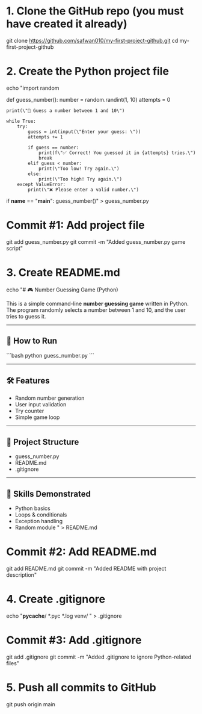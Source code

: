 # 1. Clone the GitHub repo (you must have created it already)
git clone https://github.com/safwan010/my-first-project-github.git
cd my-first-project-github

# 2. Create the Python project file
echo "import random

def guess_number():
    number = random.randint(1, 10)
    attempts = 0

    print(\"🎯 Guess a number between 1 and 10\")

    while True:
        try:
            guess = int(input(\"Enter your guess: \"))
            attempts += 1

            if guess == number:
                print(f\"✅ Correct! You guessed it in {attempts} tries.\")
                break
            elif guess < number:
                print(\"Too low! Try again.\")
            else:
                print(\"Too high! Try again.\")
        except ValueError:
            print(\"❌ Please enter a valid number.\")

if __name__ == \"__main__\":
    guess_number()" > guess_number.py

# Commit #1: Add project file
git add guess_number.py
git commit -m "Added guess_number.py game script"

# 3. Create README.md
echo "# 🎮 Number Guessing Game (Python)

This is a simple command-line **number guessing game** written in Python.  
The program randomly selects a number between 1 and 10, and the user tries to guess it.

---

## 🚀 How to Run

\`\`\`bash
python guess_number.py
\`\`\`

---

## 🛠️ Features

- Random number generation
- User input validation
- Try counter
- Simple game loop

---

## 📁 Project Structure

- guess_number.py
- README.md
- .gitignore

---

## 🧠 Skills Demonstrated

- Python basics
- Loops & conditionals
- Exception handling
- Random module
" > README.md

# Commit #2: Add README.md
git add README.md
git commit -m "Added README with project description"

# 4. Create .gitignore
echo "__pycache__/
*.pyc
*.log
venv/
" > .gitignore

# Commit #3: Add .gitignore
git add .gitignore
git commit -m "Added .gitignore to ignore Python-related files"

# 5. Push all commits to GitHub
git push origin main
